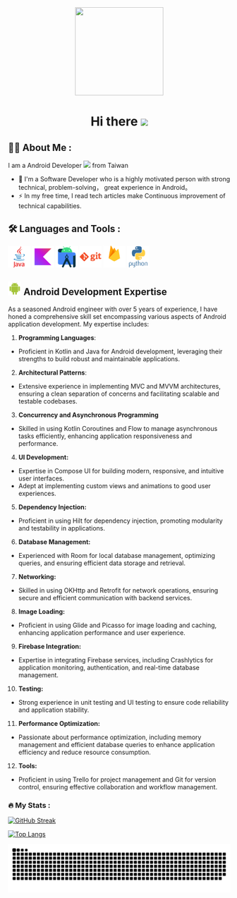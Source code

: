 
<div id="header" align="center">
  <img src="https://media.giphy.com/media/v1.Y2lkPTc5MGI3NjExMGJhbmJpOG05d3BpYmloemQ5MmZkMDQ4OWVqbnFweGJja2c4eXM5MiZlcD12MV9pbnRlcm5hbF9naWZfYnlfaWQmY3Q9cw/4XXo8A7CIW1lZGgdhm/giphy.gif" width="200" height="200"/>
<!--<div id="badges">
  <a href="your-linkedin-URL">
    <img src="https://img.shields.io/badge/LinkedIn-blue?style=for-the-badge&logo=linkedin&logoColor=white" alt="LinkedIn Badge"/>
  </a>
  <a href="your-youtube-URL">
    <img src="https://img.shields.io/badge/YouTube-red?style=for-the-badge&logo=youtube&logoColor=white" alt="Youtube Badge"/>
  </a>
  <a href="your-twitter-URL">
    <img src="https://img.shields.io/badge/Twitter-blue?style=for-the-badge&logo=twitter&logoColor=white" alt="Twitter Badge"/>
  </a>
</div>-->
<h1>
  Hi there
  <img src="https://media.giphy.com/media/hvRJCLFzcasrR4ia7z/giphy.gif" width="30px"/>
</h1>

</div>

## :woman_technologist: About Me :
I am a Android Developer <img src="https://media.giphy.com/media/WUlplcMpOCEmTGBtBW/giphy.gif" width="30"> from Taiwan
- :telescope: I'm a Software Developer who is a highly motivated person with strong technical, problem-solving， great experience in Android。
- :zap: In my free time, I read tech articles make Continuous improvement of technical capabilities.

## :hammer_and_wrench: Languages and Tools :

<div>
  <img src="https://github.com/devicons/devicon/blob/master/icons/java/java-original-wordmark.svg" title="Java" alt="Java" width="50" height="50"/>
  <img src="https://github.com/devicons/devicon/blob/master/icons/kotlin/kotlin-original.svg" title="Kotlin" alt="Kotlin" width="50" height="50"/>
  <img src="https://github.com/devicons/devicon/blob/master/icons/androidstudio/androidstudio-original.svg" title="AndroidStudio" alt="Flutter" width="50" height="50"/>
  <img src="https://github.com/devicons/devicon/blob/master/icons/git/git-plain-wordmark.svg" title="Git" **alt="Git" width="50" height="50"/>
  <img src="https://github.com/devicons/devicon/blob/master/icons/firebase/firebase-original-wordmark.svg" title="Firebase" alt="Firebase" width="50" height="50"/>
  <img src="https://github.com/devicons/devicon/blob/master/icons/python/python-original-wordmark.svg" title="Python" alt="Python" width="50" height="50"/>
<!--   <img src="https://github.com/devicons/devicon/blob/master/icons/flutter/flutter-original.svg" title="Flutter" alt="Flutter" width="50" height="50"/> -->
</div>

## <img src="https://github.com/devicons/devicon/blob/master/icons/android/android-original.svg" title="Flutter" alt="Flutter" width="30" height="30"/> Android Development Expertise
As a seasoned Android engineer with over 5 years of experience, I have honed a comprehensive skill set encompassing various aspects of Android application development. My expertise includes:
1. **Programming Languages**:
- Proficient in Kotlin and Java for Android development, leveraging their strengths to build robust and maintainable applications.
2. **Architectural Patterns**:
- Extensive experience in implementing MVC and MVVM architectures, ensuring a clean separation of concerns and facilitating scalable and testable codebases.
3. **Concurrency and Asynchronous Programming**
- Skilled in using Kotlin Coroutines and Flow to manage asynchronous tasks efficiently, enhancing application responsiveness and performance.
4. **UI Development:**
- Expertise in Compose UI for building modern, responsive, and intuitive user interfaces.
- Adept at implementing custom views and animations to good user experiences.
5. **Dependency Injection:**
- Proficient in using Hilt for dependency injection, promoting modularity and testability in applications.
6. **Database Management:**
- Experienced with Room for local database management, optimizing queries, and ensuring efficient data storage and retrieval.
7. **Networking:**
- Skilled in using OKHttp and Retrofit for network operations, ensuring secure and efficient communication with backend services.
8. **Image Loading:**
- Proficient in using Glide and Picasso for image loading and caching, enhancing application performance and user experience.
9. **Firebase Integration:**
- Expertise in integrating Firebase services, including Crashlytics for application monitoring, authentication, and real-time database management.
10. **Testing:**
- Strong experience in unit testing and UI testing to ensure code reliability and application stability.
11. **Performance Optimization:**           
- Passionate about performance optimization, including memory management and efficient database queries to enhance application efficiency and reduce resource consumption.
12. **Tools:**
- Proficient in using Trello for project management and Git for version control, ensuring effective collaboration and workflow management.  

### :fire: My Stats :

[![GitHub Streak](https://github-readme-streak-stats.herokuapp.com?user=Quuanna&theme=highcontrast&locale=zh_Hant&date_format=%5BY.%5Dn.j&mode=weekly)](https://git.io/streak-stats)

[![Top Langs](https://github-readme-stats.vercel.app/api/top-langs/?username=Quuanna&layout=compact&theme=vision-friendly-dark)](https://github.com/anuraghazra/github-readme-stats)

<picture>
  <source media="(prefers-color-scheme: dark)" srcset="https://raw.githubusercontent.com/Quuanna/Quuanna/output/github-contribution-grid-snake-dark.svg">
  <source media="(prefers-color-scheme: light)" srcset="https://raw.githubusercontent.com/Quuanna/Quuanna/output/github-contribution-grid-snake.svg">
  <img alt="github contribution grid snake animation" src="https://raw.githubusercontent.com/Quuanna/Quuanna/output/github-contribution-grid-snake.svg">
</picture>
